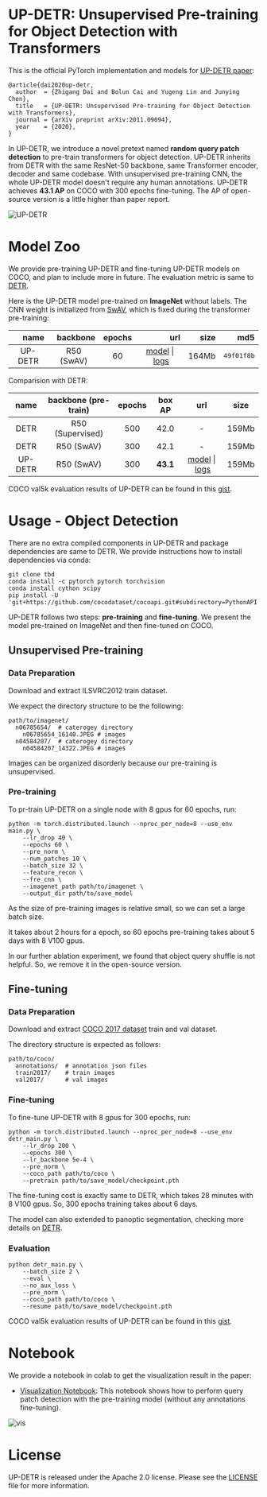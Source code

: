 **UP-DETR**: Unsupervised Pre-training for Object Detection with Transformers
========
This is the official PyTorch implementation and models for [UP-DETR paper](https://arxiv.org/abs/2011.09094):
```
@article{dai2020up-detr,
  author  = {Zhigang Dai and Bolun Cai and Yugeng Lin and Junying Chen},
  title   = {UP-DETR: Unsupervised Pre-training for Object Detection with Transformers},
  journal = {arXiv preprint arXiv:2011.09094},
  year    = {2020},
}
```
In UP-DETR, we introduce a novel pretext named **random query patch detection** to pre-train transformers for object detection.
UP-DETR inherits from DETR with the same ResNet-50 backbone, same Transformer encoder, decoder and same codebase.
With unsupervised pre-training CNN, the whole UP-DETR model doesn't require any human annotations.
UP-DETR achieves **43.1 AP** on COCO with 300 epochs fine-tuning. The AP of open-source version is a little higher than paper report.

![UP-DETR](.github/UP-DETR.png)

# Model Zoo
We provide pre-training UP-DETR and fine-tuning UP-DETR models on COCO, and plan to include more in future.
The evaluation metric is same to [DETR](https://github.com/facebookresearch/detr).


Here is the UP-DETR model pre-trained on **ImageNet** without labels. 
The CNN weight is initialized from [SwAV](https://github.com/facebookresearch/swav), which is fixed during the transformer pre-training:

<table>
  <thead>
    <tr style="text-align: right;">
      <th>name</th>
      <th>backbone</th>
      <th>epochs</th>
      <th>url</th>
      <th>size</th>
      <th>md5</th>
    </tr>
  </thead>
  <tbody>
    <tr>
      <td align="center">UP-DETR</td>
      <td align="center">R50 (SwAV)</td>
      <td align="center">60</td>
      <td align="center"><a href="https://drive.google.com/file/d/1JhL1uwNJCaxMrIUx7UzQ3CMCHqmZpCnn/view?usp=sharing">model</a>&nbsp;|&nbsp;<a href="https://drive.google.com/file/d/19BfOQzZmyOOrkdWPfpFd4HIEKaM8s5d6/view?usp=sharing">logs</a></td>
      <td align="center">164Mb</td>
      <td align="center"><tt>49f01f8b</tt></td>
    </tr>
  </tbody>
</table>

Comparision with DETR:
<table>
  <thead>
    <tr style="text-align: right;">
      <th align="center">name</th>
      <th align="center">backbone (pre-train)</th>
      <th align="center">epochs</th>
      <th align="center">box AP</th>
      <th align="center">url</th>
      <th align="center">size</th>
    </tr>
  </thead>
  <tbody>
    <tr>
      <td align="center">DETR</td>
      <td align="center">R50 (Supervised)</td>
      <td align="center">500</td>
      <td align="center">42.0</td>
      <td align="center"> - </td>
      <td align="center"> 159Mb </td>
    </tr>
    <tr>
      <td align="center">DETR</td>
      <td align="center">R50 (SwAV)</td>
      <td align="center">300</td>
      <td align="center">42.1</td>
      <td align="center"> - </td>
      <td align="center">159Mb</td>
    </tr>
    <tr>
      <td align="center">UP-DETR</td>
      <td align="center">R50 (SwAV)</td>
      <td align="center">300</td>
      <td align="center"><b>43.1</b></td>
      <td align="center"> <a href="https://drive.google.com/file/d/1_YNtzKKaQbgFfd6m2ZUCO6LWpKqd7o7X/view?usp=sharing">model</a>&nbsp;|&nbsp;<a href="https://drive.google.com/file/d/1DQqveOZnMc2VaBhMzl9VilMxdeniiWXo/view?usp=sharing">logs</a> </td>
      <td align="center">159Mb</td>
    </tr>
  </tbody>
</table>

COCO val5k evaluation results of UP-DETR can be found in this [gist](https://gist.github.com/dddzg/cd0957c5643f5656f6cdc979da4d6db1).



# Usage - Object Detection
There are no extra compiled components in UP-DETR and package dependencies are same to DETR. 
We provide instructions how to install dependencies via conda:
```
git clone tbd
conda install -c pytorch pytorch torchvision
conda install cython scipy
pip install -U 'git+https://github.com/cocodataset/cocoapi.git#subdirectory=PythonAPI'
```

UP-DETR follows two steps: **pre-training** and **fine-tuning**.
We present the model pre-trained on ImageNet and then fine-tuned on COCO.
 
## Unsupervised Pre-training
### Data Preparation
Download and extract ILSVRC2012 train dataset.

We expect the directory structure to be the following:
```
path/to/imagenet/
  n06785654/  # caterogey directory
    n06785654_16140.JPEG # images
  n04584207/  # caterogey directory
    n04584207_14322.JPEG # images
```
Images can be organized disorderly because our pre-training is unsupervised.  

### Pre-training
To pr-train UP-DETR on a single node with 8 gpus for 60 epochs, run:
```
python -m torch.distributed.launch --nproc_per_node=8 --use_env main.py \
    --lr_drop 40 \
    --epochs 60 \
    --pre_norm \
    --num_patches 10 \
    --batch_size 32 \
    --feature_recon \
    --fre_cnn \
    --imagenet_path path/to/imagenet \
    --output_dir path/to/save_model
```
As the size of pre-training images is relative small, so we can set a large batch size.

It takes about 2 hours for a epoch, so 60 epochs pre-training takes about 5 days with 8 V100 gpus.

In our further ablation experiment, we found that object query shuffle is not helpful. So, we remove it in the open-source version. 

## Fine-tuning
### Data Preparation
Download and extract [COCO 2017 dataset](https://cocodataset.org/#download) train and val dataset.

The directory structure is expected as follows:
```
path/to/coco/
  annotations/  # annotation json files
  train2017/    # train images
  val2017/      # val images
```
### Fine-tuning

To fine-tune UP-DETR with 8 gpus for 300 epochs, run:

```
python -m torch.distributed.launch --nproc_per_node=8 --use_env detr_main.py \
    --lr_drop 200 \
    --epochs 300 \
    --lr_backbone 5e-4 \
    --pre_norm \
    --coco_path path/to/coco \
    --pretrain path/to/save_model/checkpoint.pth
```
The fine-tuning cost is exactly same to DETR, which takes 28 minutes with 8 V100 gpus. So, 300 epochs training takes about 6 days.

The model can also extended to panoptic segmentation, checking more details on [DETR](https://github.com/facebookresearch/detr/blob/master/README.md#usage---segmentation).

### Evaluation
```
python detr_main.py \
    --batch_size 2 \
    --eval \
    --no_aux_loss \
    --pre_norm \
    --coco_path path/to/coco \
    --resume path/to/save_model/checkpoint.pth
```
COCO val5k evaluation results of UP-DETR can be found in this [gist](https://gist.github.com/dddzg/cd0957c5643f5656f6cdc979da4d6db1).


# Notebook

We provide a notebook in colab to get the visualization result in the paper:

* [Visualization Notebook](https://colab.research.google.com/github/dddzg/up-detr/blob/master/visualization.ipynb): This notebook shows how to perform query patch detection with the pre-training model (without any annotations fine-tuning).

![vis](.github/vis.png)

# License
UP-DETR is released under the Apache 2.0 license. Please see the [LICENSE](LICENSE) file for more information.

